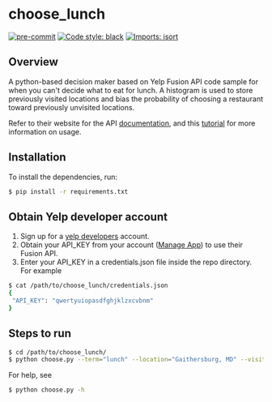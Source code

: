 choose_lunch
===========

[![pre-commit](https://img.shields.io/badge/pre--commit-enabled-brightgreen?logo=pre-commit&logoColor=white)](https://github.com/pre-commit/pre-commit)
[![Code style: black](https://img.shields.io/badge/code%20style-black-000000.svg)](https://github.com/psf/black)
[![Imports: isort](https://img.shields.io/badge/%20imports-isort-%231674b1?style=flat&labelColor=ef8336)](https://pycqa.github.io/isort/)

## Overview
A python-based decision maker based on Yelp Fusion API code sample for when you 
can't decide what to eat for lunch.  A histogram is used to store previously 
visited locations and bias the probability of choosing a restaurant toward 
previously unvisited locations.

Refer to their website for the API
[documentation](https://www.yelp.com/developers/documentation/v3), and this 
[tutorial](https://python.gotrained.com/yelp-fusion-api-tutorial/0) for more 
information on usage.

## Installation
To install the dependencies, run:
~~~ bash
$ pip install -r requirements.txt
~~~

## Obtain Yelp developer account
1. Sign up for a [yelp developers](https://www.yelp.com/developers) account.
2. Obtain your API_KEY from your account 
([Manage App](https://www.yelp.com/developers/v3/manage_app)) to use their 
Fusion API.
3. Enter your API_KEY in a credentials.json file inside the repo directory.  
For example
~~~ bash
$ cat /path/to/choose_lunch/credentials.json
{
 "API_KEY": "qwertyuiopasdfghjklzxcvbnm"
}
~~~

## Steps to run
~~~ bash
$ cd /path/to/choose_lunch/
$ python choose.py --term="lunch" --location="Gaithersburg, MD" --visited="visited.json" --max=100 --credentials="credentials.json"
~~~

For help, see
~~~ bash
$ python choose.py -h
~~~
